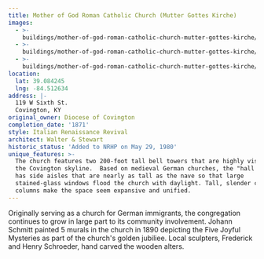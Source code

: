 ```yaml
---
title: Mother of God Roman Catholic Church (Mutter Gottes Kirche)
images:
  - >-
    buildings/mother-of-god-roman-catholic-church-mutter-gottes-kirche/mother-of-god-roman-catholic-church-mutter-gottes-kirche-0_rns5yd
  - >-
    buildings/mother-of-god-roman-catholic-church-mutter-gottes-kirche/mother-of-god-roman-catholic-church-mutter-gottes-kirche-1_a2wd3a
  - >-
    buildings/mother-of-god-roman-catholic-church-mutter-gottes-kirche/mother-of-god-roman-catholic-church-mutter-gottes-kirche-2_k88jdi
location:
  lat: 39.084245
  lng: -84.512634
address: |-
  119 W Sixth St.
  Covington, KY
original_owner: Diocese of Covington
completion_date: '1871'
style: Italian Renaissance Revival
architect: Walter & Stewart
historic_status: 'Added to NRHP on May 29, 1980'
unique_features: >-
  The church features two 200-foot tall bell towers that are highly visible on
  the Covington skyline.  Based on medieval German churches, the "hall church"
  has side aisles that are nearly as tall as the nave so that large
  stained-glass windows flood the church with daylight. Tall, slender cast-iron
  columns make the space seem expansive and unified.
---
```


Originally serving as a church for German immigrants, the congregation continues to grow in large part to its community involvement. Johann Schmitt painted 5 murals in the church in 1890 depicting the Five Joyful Mysteries as part of the church's golden jubiliee. Local sculpters, Frederick and Henry Schroeder, hand carved the wooden alters.
